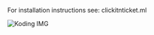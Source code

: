 For installation instructions see: clickitnticket.ml


![Koding IMG](https://assets.brandfolder.com/odxjy2-1vxsm0-4mqaom/original/Koding_Logo_Color.png)